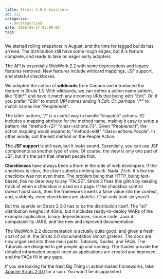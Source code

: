 ```yaml
---
title: Struts 2.0.0 Available
id: 212
categories:
  - Uncategorized
date: 2006-09-27 05:00:00
tags:
---
```


We started rolling snapshots in August, and the time for tagged builds has arrived. The distribution still have some rough edges, but it is feature complete, and ready to take on eager early adopters.

The API is essentially WebWork 2.2 with some deprecations and legacy features removed. New features include wildcard mappings, JSF support, and stateful checkboxes.

We adopted the notion of **wildcards** from Cocoon and introduced the feature in Struts 1.3\. With wildcards, we can define a action name pattern, like "Edit*" and have it match any incoming URIs that being with "Edit". Or, if you prefer, "*Edit" to match URI names ending it Edit. Or, perhaps "*/*" to match names like "People/edit".

The latter pattern, "*/*" is a useful way to handle "dispatch" actions. S2 includes a mapping attribute for the method name, making it easy to setup a pattern like "method={2}" "class=actions.{1}". Given "People/edit", the action mapping would expand to "method=edit" "class=actions.People". In other words, call the edit method on the People Action.

The **JSF support** is still new, but it looks sound. Essentially, you can use JSF components as another type of view. Of course, the view is only one part of JSF, but it's the part that interest people first.

**Checkboxes** have always been a thorn in the side of web developers. If the checkbox is clear, the client submits nothing back. Nada. Zilch. It's like the checkbox was not even there. The problem being that HTTP, being text-based, has no clear way to say "FALSE". Struts 2 fixes this glitch by keeping track of when a checkbox is used on a page. If the checkbox control doesn't post back, then the framework inserts a false value into the context, and, suddenly, even checkboxes are stateful. (That only took six years!)

But the sparkle on Struts 2.0.0 has to be the distribution itself. The "all" distribution weighs int 40mb, but it includes ready-to-deploy WARs of the example application, binary dependencies, source code, Java 4 compatabilility JARS, and the new and improved documentation.

The WebWork 2.2 documentation is actually quite good, and given a fresh coat of paint, the Struts 2.0 documentation almost glistens. The docs are now organized into three main parts: Tutorials, Guides, and FAQs. The Tutorials are designed to get people up and running. The Guides provide the detailed information people need as applications are created and improved, and the FAQs fill in any gaps.

If you are looking for the Next Big Thing in action-based frameworks, take [Apache Struts 2.0.0](http://struts.apache.org/2.x/) for a spin. You won't be disappointed.